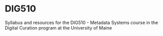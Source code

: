 # DIG510
Syllabus and resources for the DIG510 - Metadata Systems course in the Digital Curation program at the University of Maine
